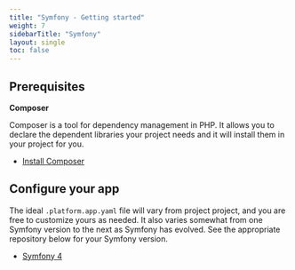 ```yaml
---
title: "Symfony - Getting started"
weight: 7
sidebarTitle: "Symfony"
layout: single
toc: false
---
```


## Prerequisites

**Composer**

Composer is a tool for dependency management in PHP. It allows you to declare the dependent libraries your project needs and it will install them in your project for you.

- [Install Composer](https://getcomposer.org/download/)

## Configure your app

The ideal `.platform.app.yaml` file will vary from project project, and you are free to customize yours as needed.  It also varies somewhat from one Symfony version to the next as Symfony has evolved.  See the appropriate repository below for your Symfony version.

* [Symfony 4](https://github.com/platformsh-templates/symfony4)

